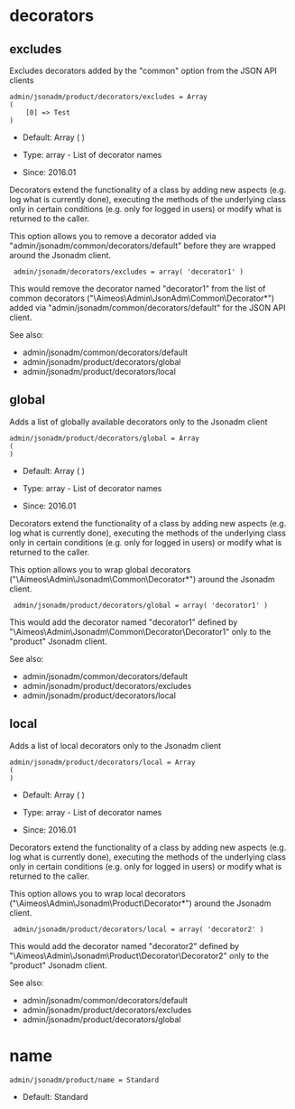 
# decorators
## excludes

Excludes decorators added by the "common" option from the JSON API clients

```
admin/jsonadm/product/decorators/excludes = Array
(
    [0] => Test
)
```

* Default: Array
(
)

* Type: array - List of decorator names
* Since: 2016.01

Decorators extend the functionality of a class by adding new aspects
(e.g. log what is currently done), executing the methods of the underlying
class only in certain conditions (e.g. only for logged in users) or
modify what is returned to the caller.

This option allows you to remove a decorator added via
"admin/jsonadm/common/decorators/default" before they are wrapped
around the Jsonadm client.

```
 admin/jsonadm/decorators/excludes = array( 'decorator1' )
```

This would remove the decorator named "decorator1" from the list of
common decorators ("\Aimeos\Admin\JsonAdm\Common\Decorator\*") added via
"admin/jsonadm/common/decorators/default" for the JSON API client.

See also:

* admin/jsonadm/common/decorators/default
* admin/jsonadm/product/decorators/global
* admin/jsonadm/product/decorators/local

## global

Adds a list of globally available decorators only to the Jsonadm client

```
admin/jsonadm/product/decorators/global = Array
(
)
```

* Default: Array
(
)

* Type: array - List of decorator names
* Since: 2016.01

Decorators extend the functionality of a class by adding new aspects
(e.g. log what is currently done), executing the methods of the underlying
class only in certain conditions (e.g. only for logged in users) or
modify what is returned to the caller.

This option allows you to wrap global decorators
("\Aimeos\Admin\Jsonadm\Common\Decorator\*") around the Jsonadm
client.

```
 admin/jsonadm/product/decorators/global = array( 'decorator1' )
```

This would add the decorator named "decorator1" defined by
"\Aimeos\Admin\Jsonadm\Common\Decorator\Decorator1" only to the
"product" Jsonadm client.

See also:

* admin/jsonadm/common/decorators/default
* admin/jsonadm/product/decorators/excludes
* admin/jsonadm/product/decorators/local

## local

Adds a list of local decorators only to the Jsonadm client

```
admin/jsonadm/product/decorators/local = Array
(
)
```

* Default: Array
(
)

* Type: array - List of decorator names
* Since: 2016.01

Decorators extend the functionality of a class by adding new aspects
(e.g. log what is currently done), executing the methods of the underlying
class only in certain conditions (e.g. only for logged in users) or
modify what is returned to the caller.

This option allows you to wrap local decorators
("\Aimeos\Admin\Jsonadm\Product\Decorator\*") around the Jsonadm
client.

```
 admin/jsonadm/product/decorators/local = array( 'decorator2' )
```

This would add the decorator named "decorator2" defined by
"\Aimeos\Admin\Jsonadm\Product\Decorator\Decorator2" only to the
"product" Jsonadm client.

See also:

* admin/jsonadm/common/decorators/default
* admin/jsonadm/product/decorators/excludes
* admin/jsonadm/product/decorators/global

# name

```
admin/jsonadm/product/name = Standard
```

* Default: Standard
